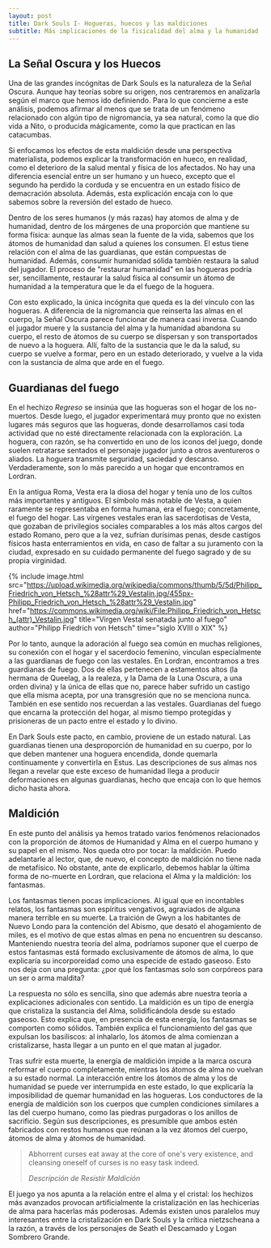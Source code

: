 ```yaml
---
layout: post
title: Dark Souls I- Hogueras, huecos y las maldiciones
subtitle: Más implicaciones de la fisicalidad del alma y la humanidad
---
```


## La Señal Oscura y los Huecos

Una de las grandes incógnitas de Dark Souls es la naturaleza de la Señal Oscura. Aunque hay teorías sobre su origen, nos centraremos en analizarla según el marco que hemos ido definiendo. Para lo que concierne a este análisis, podemos afirmar al menos que se trata de un fenómeno relacionado con algún tipo de nigromancia, ya sea natural, como la que dio vida a Nito, o producida mágicamente, como la que practican en las catacumbas. 

Si enfocamos los efectos de esta maldición desde una perspectiva materialista, podemos explicar la transformación en hueco, en realidad, como el deterioro de la salud mental y física de los afectados. No hay una diferencia esencial entre un ser humano y un hueco, excepto que el segundo ha perdido la corduda y se encuentra en un estado físico de demacración absoluta. Además, esta explicación encaja con lo que sabemos sobre la reversión del estado de hueco.

Dentro de los seres humanos (y más razas) hay atomos de alma y de humanidad, dentro de los márgenes de una proporción que mantiene su forma física: aunque las almas sean la fuente de la vida, sabemos que los átomos de humanidad dan salud a quienes los consumen. El estus tiene relación con el alma de las guardianas, que están compuestas de humanidad. Además, consumir humanidad sólida también restaura la salud del jugador. El proceso de "restaurar humanidad" en las hogueras podría ser, sencillamente, restaurar la salud física al consumir un átomo de humanidad a la temperatura que le da el fuego de la hoguera.

Con esto explicado, la única incógnita que queda es la del vínculo con las hogueras. A diferencia de la nigromancia que reinserta las almas en el cuerpo, la Señal Oscura parece funcionar de manera casi inversa. Cuando el jugador muere y la sustancia del alma y la humanidad abandona su cuerpo, el resto de átomos de su cuerpo se dispersan y son transportados de nuevo a la hoguera. Allí, falto de la sustancia que le da la salud, su cuerpo se vuelve a formar, pero en un estado deteriorado, y vuelve a la vida con la sustancia de alma que arde en el fuego.

## Guardianas del fuego

En el hechizo *Regreso* se insinúa que las hogueras son el hogar de los no-muertos. Desde luego, el jugador experimentará muy pronto que no existen lugares más seguros que las hogueras, donde desarrollamos casi toda actividad que no esté directamente relacionada con la exploración. La hoguera, con razón, se ha convertido en uno de los iconos del juego, donde suelen retratarse sentados el personaje jugador junto a otros aventureros o aliados. La hoguera transmite seguridad, saciedad y descanso. Verdaderamente, son lo más parecido a un hogar que encontramos en Lordran.

En la antigua Roma, Vesta era la diosa del hogar y tenía uno de los cultos más importantes y antiguos. El símbolo más notable de Vesta, a quien raramente se representaba en forma humana, era el fuego; concretamente, el fuego del hogar. Las vírgenes vestales eran las sacerdotisas de Vesta, que gozaban de privilegios sociales comparables a los más altos cargos del estado Romano, pero que a la vez, sufrían durísimas penas, desde castígos físicos hasta enterramientos en vida, en caso de faltar a su juramento con la ciudad, expresado en su cuidado permanente del fuego sagrado y de su propia virginidad.

{% include image.html src="https://upload.wikimedia.org/wikipedia/commons/thumb/5/5d/Philipp_Friedrich_von_Hetsch_%28attr%29_Vestalin.jpg/455px-Philipp_Friedrich_von_Hetsch_%28attr%29_Vestalin.jpg" href="https://commons.wikimedia.org/wiki/File:Philipp_Friedrich_von_Hetsch_(attr)_Vestalin.jpg" title="Virgen Vestal senatada junto al fuego" author="Philipp Friedrich von Hetsch" time="siglo XVIII o XIX" %}

Por lo tanto, aunque la adoración al fuego sea común en muchas religiones, su conexión con el hogar y el sacerdocio femenino, vinculan especialmente a las guardianas de fuego con las vestales. En Lordran, encontramos a tres guardianas de fuego. Dos de ellas pertenecen a estamentos altos (la hermana de Queelag, a la realeza, y la Dama de la Luna Oscura, a una orden divina) y la única de ellas que no, parece haber sufrido un castigo que ella misma acepta, por una transgresión que no se menciona nunca. También en ese sentido nos recuerdan a las vestales. Guardianas del fuego que encarna la protección del hogar, al mismo tiempo protegidas y prisioneras de un pacto entre el estado y lo divino.

En Dark Souls este pacto, en cambio, proviene de un estado natural. Las guardianas tienen una desproporción de humanidad en su cuerpo, por lo que deben mantener una hoguera encendida, donde quemarla continuamente y convertirla en Estus. Las descripciones de sus almas nos llegan a revelar que este exceso de humanidad llega a producir deformaciones en algunas guardianas, hecho que encaja con lo que hemos dicho hasta ahora.

## Maldición

En este punto del análisis ya hemos tratado varios fenómenos relacionados con la proporción de átomos de Humanidad y Alma en el cuerpo humano y su papel en el mismo. Nos queda otro por tocar: la maldición. Puedo adelantarle al lector, que, de nuevo, el concepto de maldición no tiene nada de metafísico. No obstante, ante de explicarlo, debemos hablar la última forma de no-muerte en Lordran, que relaciona el Alma y la maldición: los fantasmas.

Los fantasmas tienen pocas implicaciones. Al igual que en incontables relatos, los fantasmas son espíritus vengativos, agraviados de alguna manera terrible en su muerte. La traición de Gwyn a los habitantes de Nuevo Londo para la contención del Abismo, que desató el ahogamiento de miles, es el motivo de que estas almas en pena no encuentren su descanso. Manteniendo nuestra teoría del alma, podríamos suponer que el cuerpo de estos fantasmas está formado exclusivamente de átomos de alma, lo que explicaría su incorporeidad como una especide de estado gaseoso. Esto nos deja con una pregunta: ¿por qué los fantasmas solo son corpóreos para un ser o arma maldita?

La respuesta no sólo es sencilla, sino que además abre nuestra teoría a explicaciones adicionales con sentido. La maldición es un tipo de energía que cristaliza la sustancia del Alma, solidificándola desde su estado gaseoso. Esto explica que, en presencia de esta energía, los fantasmas se comporten como sólidos. También explica el funcionamiento del gas que expulsan los basiliscos: al inhalarlo, los átomos de alma comienzan a cristalizarse, hasta llegar a un punto en el que matan al jugador.

Tras sufrir esta muerte, la energía de maldición impide a la marca oscura reformar el cuerpo completamente, mientras los átomos de alma no vuelvan a su estado normal. La interacción entre los átomos de alma y los de humanidad se puede ver interrumpida en este estado, lo que explicaría la imposibilidad de quemar humanidad en las hogueras. Los conductores de la energía de maldición son los cuerpos que cumplen condiciones similares a las del cuerpo humano, como las piedras purgadoras o los anillos de sacrificio. Según sus descripciones, es presumible que ambos estén fabricados con restos humanos que reúnan a la vez átomos del cuerpo, átomos de alma y átomos de humanidad. 

> Abhorrent curses eat away at the core of one's very existence, and cleansing oneself of curses is no easy task indeed.
>
> <cite>Descripción de Resistir Maldición</cite>

El juego ya nos apunta a la relación entre el alma y el cristal: los hechizos más avanzados provocan artificialmente la cristalización en las hechicerías de alma para hacerlas más poderosas. Además existen unos paralelos muy interesantes entre la cristalización en Dark Souls y la crítica nietzscheana a la razón, a través de los personajes de Seath el Descamado y Logan Sombrero Grande.
